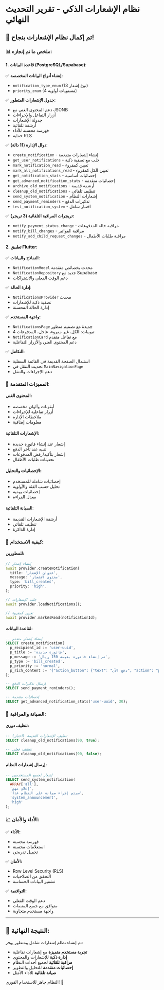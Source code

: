 # نظام الإشعارات الذكي - تقرير التحديث النهائي

## 🎉 تم إكمال نظام الإشعارات بنجاح!

### 📊 ملخص ما تم إنجازه:

#### 1. قاعدة البيانات (PostgreSQL/Supabase):
✅ **إنشاء أنواع البيانات المخصصة:**
- `notification_type_enum` (13 نوع إشعار)
- `priority_enum` (4 مستويات أولوية)

✅ **جدول الإشعارات المتطور:**
- دعم المحتوى الغني مع JSONB
- أزرار التفاعل والإجراءات
- جدولة الإشعارات
- أرشفة تلقائية
- فهرسة محسنة للأداء
- حماية RLS

✅ **دوال الإدارة (11 دالة):**
- `create_notification` - إنشاء إشعارات متقدمة
- `get_user_notifications` - جلب مع تصفية ذكية
- `mark_notification_read` - تعيين كمقروء
- `mark_all_notifications_read` - تعيين الكل كمقروء
- `get_notification_stats` - إحصائيات أساسية
- `get_advanced_notification_stats` - إحصائيات متقدمة
- `archive_old_notifications` - أرشفة قديمة
- `cleanup_old_notifications` - تنظيف تلقائي
- `send_system_notification` - إشعارات النظام
- `send_payment_reminders` - تذكيرات الدفع
- `test_notification_system` - اختبار شامل

✅ **تريجرات المراقبة التلقائية (3 تريجر):**
- `notify_payment_status_change` - مراقبة حالة المدفوعات
- `notify_bill_changes` - مراقبة الفواتير
- `notify_add_child_request_changes` - مراقبة طلبات الأطفال

#### 2. تطبيق Flutter:

✅ **النماذج والبيانات:**
- `NotificationModel` محدث بخصائص متقدمة
- `NotificationRepository` جديد مع Supabase
- دعم الوقت الفعلي والاشتراكات

✅ **إدارة الحالة:**
- `NotificationsProvider` محدث
- تصفية ذكية للإشعارات
- إدارة الحالة المحسنة

✅ **واجهة المستخدم:**
- `NotificationsPage` جديدة مع تصميم متطور
- 4 تبويبات: الكل، غير مقروء، عاجل، المدفوعات
- `NotificationCard` مع تفاعل متقدم
- دعم المحتوى الغني والأزرار التفاعلية

✅ **التكامل:**
- استبدال الصفحة القديمة في القائمة السفلية
- تحديث التنقل في `MainNavigationPage`
- دعم الإجراءات والتنقل

### 🚀 المميزات المتقدمة:

#### المحتوى الغني:
- أيقونات وألوان مخصصة
- أزرار تفاعلية للإجراءات
- ملاحظات الإدارة
- معلومات إضافية

#### الإشعارات التلقائية:
- إشعار عند إنشاء فاتورة جديدة
- تنبيه عند تأخر الدفع
- إشعار بتأكيد/رفض المدفوعات
- تحديثات طلبات الأطفال

#### الإحصائيات والتحليل:
- إحصائيات شاملة للمستخدم
- تحليل حسب الفئة والأولوية
- إحصائيات يومية
- معدل القراءة

#### الصيانة التلقائية:
- أرشفة الإشعارات القديمة
- تنظيف تلقائي
- إدارة الذاكرة

### 📱 كيفية الاستخدام:

#### للمطورين:
```dart
// إنشاء إشعار
await provider.createNotification(
  title: 'عنوان الإشعار',
  message: 'محتوى الإشعار',
  type: 'bill_created',
  priority: 'high',
);

// جلب الإشعارات
await provider.loadNotifications();

// تعيين كمقروء
await provider.markAsRead(notificationId);
```

#### لقاعدة البيانات:
```sql
-- إنشاء إشعار متقدم
SELECT create_notification(
  p_recipient_id := 'user-uuid',
  p_title := 'فاتورة جديدة',
  p_message := 'تم إنشاء فاتورة بقيمة 150 ريال',
  p_type := 'bill_created',
  p_priority := 'normal',
  p_rich_content := '{"action_button": {"text": "دفع الآن", "action": "pay_bill"}}'::jsonb
);

-- إرسال تذكيرات الدفع
SELECT send_payment_reminders();

-- إحصائيات متقدمة
SELECT get_advanced_notification_stats('user-uuid', 30);
```

### 🔧 الصيانة والمراقبة:

#### تنظيف دوري:
```sql
-- تنظيف الإشعارات القديمة (اختبار)
SELECT cleanup_old_notifications(90, true);

-- تنظيف فعلي
SELECT cleanup_old_notifications(90, false);
```

#### إرسال إشعارات النظام:
```sql
-- إشعار لجميع المستخدمين
SELECT send_system_notification(
  ARRAY['all'],
  'إعلان مهم',
  'سيتم إجراء صيانة على النظام غداً',
  'system_announcement',
  'high'
);
```

### 📈 الأداء والأمان:

✅ **الأداء:**
- فهرسة محسنة
- استعلامات محسنة
- تحميل تدريجي

✅ **الأمان:**
- Row Level Security (RLS)
- التحقق من الصلاحيات
- تشفير البيانات الحساسة

✅ **التوافقية:**
- دعم الوقت الفعلي
- متوافق مع جميع المنصات
- واجهة مستخدم متجاوبة

---

## 🎯 النتيجة النهائية:

تم إنشاء نظام إشعارات شامل ومتطور يوفر:
- **تجربة مستخدم متميزة** مع إشعارات تفاعلية
- **إدارة ذكية** للإشعارات والمحتوى
- **مراقبة تلقائية** لجميع أحداث النظام
- **إحصائيات متقدمة** للتحليل والتطوير
- **صيانة تلقائية** للأداء الأمثل

النظام جاهز للاستخدام الفوري! 🚀

